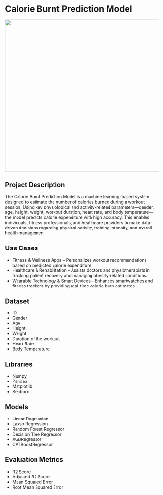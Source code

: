 # Calorie Burnt Prediction Model
<img src="https://t4.ftcdn.net/jpg/05/61/80/69/360_F_561806913_89lCAjRA3xJ2TqslsgQP7rURoBWlf6xJ.jpg" height=500 width=850>
<h2>Project Description</h2>
<p>The Calorie Burnt Prediction Model is a machine learning-based system designed to estimate the number of calories burned during a workout session. Using key physiological and activity-related parameters—gender, age, height, weight, workout duration, heart rate, and body temperature—the model predicts calorie expenditure with high accuracy. This enables individuals, fitness professionals, and healthcare providers to make data-driven decisions regarding physical activity, training intensity, and overall health managemen</p>
<h2>Use Cases</h2>
<ul>
  <li>Fitness & Wellness Apps – Personalizes workout recommendations based on predicted calorie expenditure</li>
<li>Healthcare & Rehabilitation – Assists doctors and physiotherapists in tracking patient recovery and managing obesity-related conditions.</li>
<li>Wearable Technology & Smart Devices – Enhances smartwatches and fitness trackers by providing real-time calorie burn estimates</li>
</ul>
<h2>Dataset</h2>
  <ul>
    <li>ID</li>
    <li>Gender</li>
    <li>Age</li>
    <li>Height</li>
    <li>Weight</li>
    <li>Duration of the workout</li>
    <li>Heart Rate</li>
    <li>Body Temperature</li>
  </ul>
<h2>Libraries</h2>
  <ul>
    <li>Numpy</li>
    <li>Pandas</li>
    <li>Matplotlib</li>
    <li>Seaborn</li>
  </ul>
  <h2>Models</h2>
  <ul>
    <li>Linear Regression</li>
    <li>Lasso Regression</li>
    <li>Random Forest Regressor</li>
    <li>Decision Tree Regressor</li>
    <li>XGBRegressor</li>
    <li>CATBoostRegressor</li>
  </ul>
  <h2>Evaluation Metrics</h2>
  <ul>
    <li>R2 Score</li>
    <li>Adjusted R2 Score</li>
    <li>Mean Squared Error</li>
    <li>Root Mean Squared Error</li>
  </ul>




